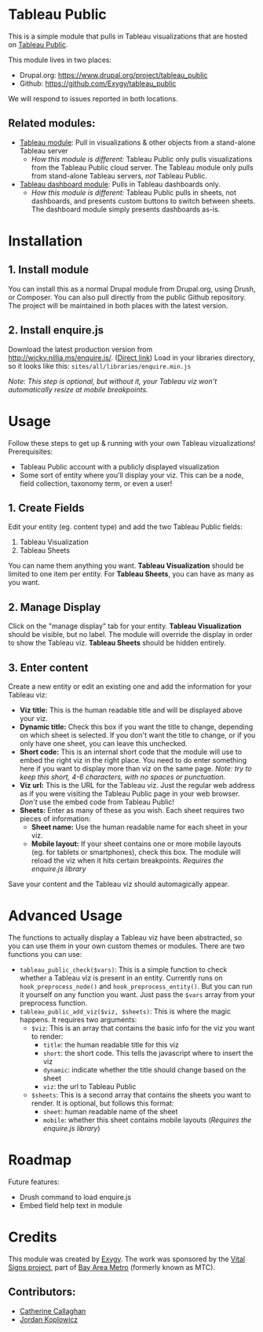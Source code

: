 # Tableau Public

This is a simple module that pulls in Tableau visualizations that are hosted on [Tableau Public](https://public.tableau.com/en-us/s/).

This module lives in two places:

- Drupal.org: https://www.drupal.org/project/tableau_public
- Github: https://github.com/Exygy/tableau_public

We will respond to issues reported in both locations.

## Related modules:

- [Tableau module](https://www.drupal.org/project/tableau): Pull in visualizations & other objects from a stand-alone Tableau server
  - *How this module is different:* Tableau Public only pulls visualizations from the Tableau Public cloud server.  The Tableau module only pulls from stand-alone Tableau servers, *not* Tableau Public.
- [Tableau dashboard module](https://www.drupal.org/project/tableau_dashboard): Pulls in Tableau dashboards only.
  - *How this module is different:* Tableau Public pulls in sheets, not dashboards, and presents custom buttons to switch between sheets.  The dashboard module simply presents dashboards as-is. 
  
# Installation

## 1. Install module

You can install this as a normal Drupal module from Drupal.org, using Drush, or Composer.  You can also pull directly from the public Github repository.  The project will be maintained in both places with the latest version.

## 2. Install enquire.js

Download the latest production version from http://wicky.nillia.ms/enquire.js/.  ([Direct link](https://github.com/WickyNilliams/enquire.js/raw/master/dist/enquire.min.js))  Load in your libraries directory, so it looks like this: `sites/all/libraries/enquire.min.js`

*Note: This step is optional, but without it, your Tableau viz won't automatically resize at mobile breakpoints.*

# Usage

Follow these steps to get up & running with your own Tableau vizualizations!  Prerequisites:
- Tableau Public account with a publicly displayed visualization
- Some sort of entity where you'll display your viz.  This can be a node, field collection, taxonomy term, or even a user!

## 1. Create Fields

Edit your entity (eg. content type) and add the two Tableau Public fields:
1. Tableau Visualization
2. Tableau Sheets

You can name them anything you want.  **Tableau Visualization** should be limited to one item per entity.  For **Tableau Sheets**, you can have as many as you want.

## 2. Manage Display

Click on the "manage display" tab for your entity.  **Tableau Visualization** should be visible, but no label.  The module will override the display in order to show the Tableau viz.  **Tableau Sheets** should be hidden entirely.

## 3. Enter content

Create a new entity or edit an existing one and add the information for your Tableau viz:
- **Viz title:** This is the human readable title and will be displayed above your viz.
- **Dynamic title:** Check this box if you want the title to change, depending on which sheet is selected.  If you don't want the title to change, or if you only have one sheet, you can leave this unchecked.
- **Short code:** This is an internal short code that the module will use to embed the right viz in the right place.  You need to do enter something here if you want to display more than viz on the same page.  *Note: try to keep this short, 4-6 characters, with no spaces or punctuation.*
- **Viz url:** This is the URL for the Tableau viz.  Just the regular web address as if you were visiting the Tableau Public page in your web browser.  *Don't* use the embed code from Tableau Public!
- **Sheets:** Enter as many of these as you wish.  Each sheet requires two pieces of information:
  - **Sheet name:** Use the human readable name for each sheet in your viz.
  - **Mobile layout:** If your sheet contains one or more mobile layouts (eg. for tablets or smartphones), check this box.  The module will reload the viz when it hits certain breakpoints.  *Requires the enquire.js library*  
  
Save your content and the Tableau viz should automagically appear.

# Advanced Usage

The functions to actually display a Tableau viz have been abstracted, so you can use them in your own custom themes or modules.  There are two functions you can use:
- `tableau_public_check($vars)`: This is a simple function to check whether a Tableau viz is present in an entity.  Currently runs on `hook_preprocess_node()` and `hook_preprocess_entity()`.  But you can run it yourself on any function you want.  Just pass the `$vars` array from your preprocess function.
- `tableau_public_add_viz($viz, $sheets)`: This is where the magic happens.  It requires two arguments:
  - `$viz`: This is an array that contains the basic info for the viz you want to render:
    - `title`: the human readable title for this viz
    - `short`: the short code.  This tells the javascript where to insert the viz
    - `dynamic`: indicate whether the title should change based on the sheet
    - `viz`: the url to Tableau Public
  - `$sheets`: This is a second array that contains the sheets you want to render.  It is optional, but follows this format:
    - `sheet`: human readable name of the sheet
    - `mobile`: whether this sheet contains mobile layouts (*Requires the enquire.js library*)

  
# Roadmap

Future features:
- Drush command to load enquire.js
- Embed field help text in module

# Credits

This module was created by [Exygy](exygy.com).  The work was sponsored by the [Vital Signs project](http://www.vitalsigns.mtc.ca.gov/), part of [Bay Area Metro](https://mtc.ca.gov/) (formerly known as MTC).

## Contributors:

- [Catherine Callaghan](https://github.com/callaghanc)
- [Jordan Koplowicz](https://github.com/koppieesq)